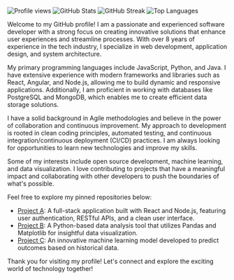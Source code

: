 ![Profile views](https://komarev.com/ghpvc/?username=vkeeling1973279&color=blueviolet)
![GitHub Stats](https://github-readme-stats.vercel.app/api?username=vkeeling1973279&show_icons=true&locale=en&theme=radical)
![GitHub Streak](https://github-readme-streak-stats.herokuapp.com/?user=vkeeling1973279&theme=dark)
![Top Languages](https://github-readme-stats.vercel.app/api/top-langs/?username=vkeeling1973279&layout=compact&theme=dark)

Welcome to my GitHub profile! I am a passionate and experienced software developer with a strong focus on creating innovative solutions that enhance user experiences and streamline processes. With over 8 years of experience in the tech industry, I specialize in web development, application design, and system architecture.

My primary programming languages include JavaScript, Python, and Java. I have extensive experience with modern frameworks and libraries such as React, Angular, and Node.js, allowing me to build dynamic and responsive applications. Additionally, I am proficient in working with databases like PostgreSQL and MongoDB, which enables me to create efficient data storage solutions.

I have a solid background in Agile methodologies and believe in the power of collaboration and continuous improvement. My approach to development is rooted in clean coding principles, automated testing, and continuous integration/continuous deployment (CI/CD) practices. I am always looking for opportunities to learn new technologies and improve my skills.

Some of my interests include open source development, machine learning, and data visualization. I love contributing to projects that have a meaningful impact and collaborating with other developers to push the boundaries of what's possible.

Feel free to explore my pinned repositories below:

- [Project A](https://github.com/vkeeling1973279/project-a): A full-stack application built with React and Node.js, featuring user authentication, RESTful APIs, and a clean user interface.
- [Project B](https://github.com/vkeeling1973279/project-b): A Python-based data analysis tool that utilizes Pandas and Matplotlib for insightful data visualization.
- [Project C](https://github.com/vkeeling1973279/project-c): An innovative machine learning model developed to predict outcomes based on historical data.

Thank you for visiting my profile! Let's connect and explore the exciting world of technology together!
